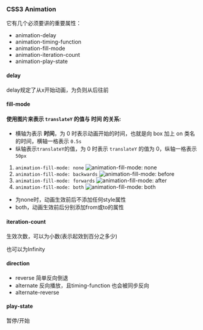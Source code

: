 ### CSS3 Animation

它有几个必须要讲的重要属性：

+ animation-delay
+ animation-timing-function
+ animation-fill-mode
+ animation-iteration-count
+ animation-play-state



#### delay

delay规定了从x开始动画，为负则从后往前



#### fill-mode

#### 使用图片来表示 `translateY` 的值与 **时间** 的关系:

- 横轴为表示 **时间**，为 0 时表示动画开始的时间，也就是向 box 加上 on 类名的时间，横轴一格表示 `0.5s`
- 纵轴表示`translateY`的值，为 0 时表示 `translateY` 的值为 0，纵轴一格表示 `50px`

1. `animation-fill-mode: none`
   ![animation-fill-mode: none](https://segmentfault.com/img/bVyA0C)
2. `animation-fill-mode: backwards`
   ![animation-fill-mode: before](https://segmentfault.com/img/bVyA0D)
3. `animation-fill-mode: forwards`
   ![animation-fill-mode: after](https://segmentfault.com/img/bVyA0F)
4. `animation-fill-mode: both`
   ![animation-fill-mode: both](https://segmentfault.com/img/bVyA0O)

+ 为none时，动画生效前后不添加任何style属性
+ both，动画生效前后分别添加from或to的属性



#### iteration-count

生效次数，可以为小数(表示起效到百分之多少)

也可以为Infinity



#### direction

+ reverse 简单反向倒退
+ alternate 反向播放，且timing-function 也会被同步反向
+ alternate-reverse



#### play-state

暂停/开始
